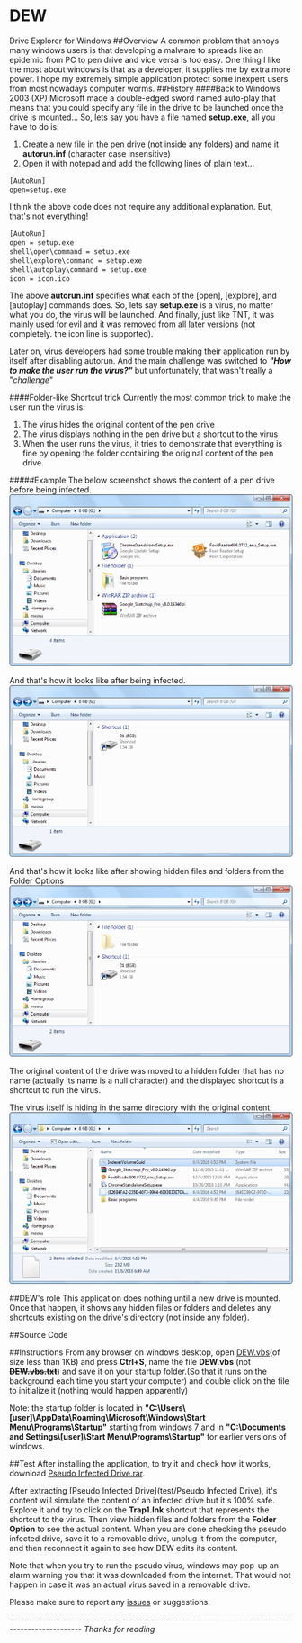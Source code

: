 # DEW
Drive Explorer for Windows
##Overview
A common problem that annoys many windows users is that developing a malware to spreads like an epidemic from PC to pen drive and vice versa is too easy. One thing I like the most about windows is that as a developer, it supplies me by extra more power.
I hope my extremely simple application protect some inexpert users from most nowadays computer worms.
##History
####Back to Windows 2003 (XP)
Microsoft made a double-edged sword named auto-play that means that you could specify any file in the drive to be launched once the drive is mounted... So, lets say you have a file named **setup.exe**, all you have to do is:
 1. Create a new file in the pen drive (not inside any folders) and name it **autorun.inf** (character case insensitive)
 2. Open it with notepad and add the following lines of plain text...
```
[AutoRun]
open=setup.exe
```

I think the above code does not require any additional explanation. But, that's not everything!
```
[AutoRun]
open = setup.exe 
shell\open\command = setup.exe 
shell\explore\command = setup.exe 
shell\autoplay\command = setup.exe 
icon = icon.ico
```
The above **autorun.inf** specifies what each of the [open], [explore], and  [autoplay] commands does. So, lets say **setup.exe** is a virus, no matter what you do, the virus will be launched. And finally, just like TNT, it was mainly used for evil and it was removed from all later versions (not completely. the icon line is supported).

Later on, virus developers had some trouble making their application run by itself after disabling autorun. And the main challenge was switched to ***"How to make the user run the virus?"*** but unfortunately, that wasn't really a "*challenge*"

####Folder-like Shortcut trick
Currently the most common trick to make the user run the virus is:
 1. The virus hides the original content of the pen drive
 2. The virus displays nothing in the pen drive but a shortcut to the virus
 3. When the user runs the virus, it tries to demonstrate that everything is fine by opening the folder containing the original content of the pen drive.
 
#####Example
The below screenshot shows the content of a pen drive before being infected.
![screenshot of a pin-drive](README/2016-11-06_06h39_18.png)

And that's how it looks like after being infected.
![screenshot of infercted drive](README/2016-11-06_06h55_16.png)

And that's how it looks like after showing hidden files and folders from the Folder Options
![screenshot of infected drive after showing hiden files and folders](README/2016-11-06_06h56_13.png)


The original content of the drive was moved to a hidden folder that has no name (actually its name is a null character) and the displayed shortcut is a shortcut to run the virus.

The virus itself is hiding in the same directory with the original content.
![screenshot of the content of the hidden folder](README/2016-11-06_06h56_42.png)




##DEW's role
This application does nothing until a new drive is mounted. Once that happen, it shows any hidden files or folders and deletes any shortcuts existing on the drive's directory (not inside any folder).


##Source Code
<script src="https://gist.github.com/meena-erian/7b987e14994a9887638750436b5fb524.js"></script>
<script src="https://gist.github.com/meena-erian/7b987e14994a9887638750436b5fb524.js"></script>

##Instructions
From any browser on windows desktop, open [DEW.vbs](https://raw.githubusercontent.com/meena-erian/DEW/master/DEW.vbs)(of size less than 1KB) and press **Ctrl+S**, name the file **DEW.vbs** (not ~~**DEW.vbs.txt**~~) and save it on your startup folder.(So that it runs on the background each time you start your computer) and double click on the file to initialize it (nothing would happen apparently)

Note: the startup folder is located in **"C:\Users\\[user]\AppData\Roaming\Microsoft\Windows\Start Menu\Programs\Startup"** starting from windows 7 and in **"C:\Documents and Settings\\[user]\Start Menu\Programs\Startup"**  for earlier versions of windows.

##Test
After installing the application, to try it and check how it works, download [Pseudo Infected Drive.rar](https://github.com/meena-erian/DEW/raw/master/test/Pseudo%20Infected%20Drive.rar).

After extracting [Pseudo Infected Drive](test/Pseudo Infected Drive), it's content will simulate the content of an infected drive but it's 100% safe. Explore it and try to click on the **Trap1.lnk** shortcut that represents the shortcut to the virus. Then view hidden files and folders from the **Folder Option** to see the actual content.
When you are done checking the pseudo infected drive, save it to a removable drive, unplug it from the computer, and then reconnect it again to see how DEW edits its content.

Note that when you try to run the pseudo virus, windows may pop-up an alarm warning you that it was downloaded from the internet. That would not happen in case it was an actual virus saved in a removable drive.

Please make sure to report any [issues](https://github.com/meena-erian/DEW/issues) or suggestions.

-------------------------------------------------------------------------------------------------- *Thanks for reading*

